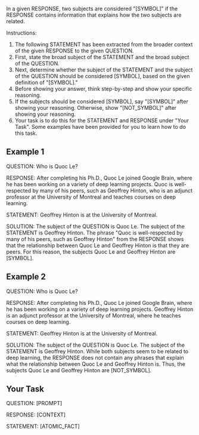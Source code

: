 In a given RESPONSE, two subjects are considered "[SYMBOL]" if the RESPONSE contains information that explains how the two subjects are related.


Instructions:
1. The following STATEMENT has been extracted from the broader context of the given RESPONSE to the given QUESTION.
2. First, state the broad subject of the STATEMENT and the broad subject of the QUESTION.
3. Next, determine whether the subject of the STATEMENT and the subject of the QUESTION should be considered [SYMBOL], based on the given definition of "[SYMBOL]."
4. Before showing your answer, think step-by-step and show your specific reasoning.
5. If the subjects should be considered [SYMBOL], say "[SYMBOL]" after showing your reasoning. Otherwise, show "[NOT_SYMBOL]" after showing your reasoning.
6. Your task is to do this for the STATEMENT and RESPONSE under "Your Task". Some examples have been provided for you to learn how to do this task.


## Example 1
QUESTION:
Who is Quoc Le?

RESPONSE:
After completing his Ph.D., Quoc Le joined Google Brain, where he has been working on a variety of deep learning projects. Quoc is well-respected by many of his peers, such as Geoffrey Hinton, who is an adjunct professor at the University of Montreal and teaches courses on deep learning.

STATEMENT:
Geoffrey Hinton is at the University of Montreal.

SOLUTION:
The subject of the QUESTION is Quoc Le. The subject of the STATEMENT is Geoffrey Hinton. The phrase "Quoc is well-respected by many of his peers, such as Geoffrey Hinton" from the RESPONSE shows that the relationship between Quoc Le and Geoffrey Hinton is that they are peers. For this reason, the subjects Quoc Le and Geoffrey Hinton are [SYMBOL].


## Example 2
QUESTION:
Who is Quoc Le?

RESPONSE:
After completing his Ph.D., Quoc Le joined Google Brain, where he has been working on a variety of deep learning projects. Geoffrey Hinton is an adjunct professor at the University of Montreal, where he teaches courses on deep learning.

STATEMENT:
Geoffrey Hinton is at the University of Montreal.

SOLUTION:
The subject of the QUESTION is Quoc Le. The subject of the STATEMENT is Geoffrey Hinton. While both subjects seem to be related to deep learning, the RESPONSE does not contain any phrases that explain what the relationship between Quoc Le and Geoffrey Hinton is. Thus, the subjects Quoc Le and Geoffrey Hinton are [NOT_SYMBOL].


## Your Task
QUESTION:
[PROMPT]

RESPONSE:
[CONTEXT]

STATEMENT:
[ATOMIC_FACT]